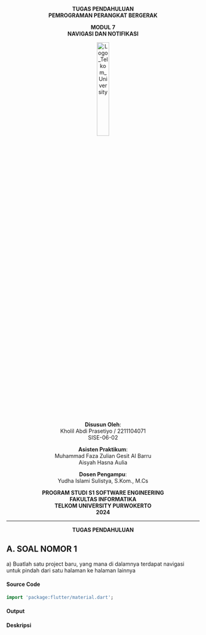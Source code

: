 <div align="center">

**TUGAS PENDAHULUAN**  
**PEMROGRAMAN PERANGKAT BERGERAK**

**MODUL 7**  
**NAVIGASI DAN NOTIFIKASI**

<img src="https://github.com/user-attachments/assets/8ffbc3d9-1f18-4a72-8723-692ba5757f0c" alt="Logo_Telkom_University" width="25%">

**Disusun Oleh**:  
Kholil Abdi Prasetiyo / 2211104071  
SISE-06-02

**Asisten Praktikum**:  
Muhammad Faza Zulian Gesit Al Barru  
Aisyah Hasna Aulia

**Dosen Pengampu**:  
Yudha Islami Sulistya, S.Kom., M.Cs

**PROGRAM STUDI S1 SOFTWARE ENGINEERING**  
**FAKULTAS INFORMATIKA**  
**TELKOM UNIVERSITY PURWOKERTO**  
**2024**
</div>

---
<div align="center">
  
**TUGAS PENDAHULUAN**  
  
</div>


## A. SOAL NOMOR 1
a) Buatlah satu project baru, yang mana di dalamnya terdapat navigasi untuk pindah dari satu halaman ke halaman lainnya

#### Source Code
```dart
import 'package:flutter/material.dart';
```

#### Output  

#### Deskripsi
